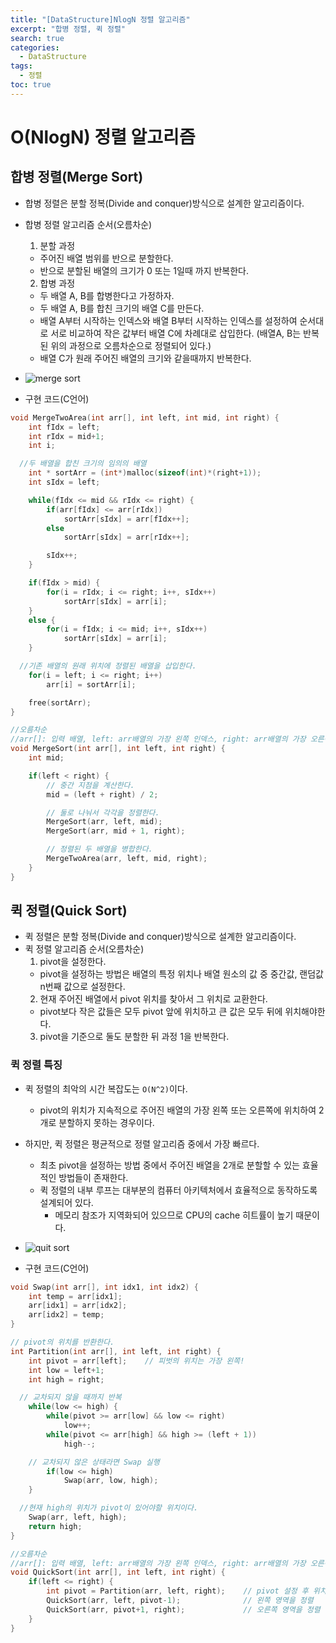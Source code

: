 ```yaml
---
title: "[DataStructure]NlogN 정렬 알고리즘"
excerpt: "합병 정렬, 퀵 정렬"
search: true
categories:
  - DataStructure
tags:
  - 정렬
toc: true
---
```


# O(NlogN) 정렬 알고리즘

## 합병 정렬(Merge Sort)
- 합병 정렬은 분할 정복(Divide and conquer)방식으로 설계한 알고리즘이다.
- 합병 정렬 알고리즘 순서(오름차순)
  1. 분할 과정
  - 주어진 배열 범위를 반으로 분할한다.
  - 반으로 분할된 배열의 크기가 0 또는 1일때 까지 반복한다.
  2. 합병 과정
  - 두 배열 A, B를 합병한다고 가정하자.
  - 두 배열 A, B를 합친 크기의 배열 C를 만든다.
  - 배열 A부터 시작하는 인덱스와 배열 B부터 시작하는 인덱스를 설정하여 순서대로 서로 비교하여 작은 값부터 배열 C에 차례대로 삽입한다. (배열A, B는 반복된 위의 과정으로 오름차순으로 정렬되어 있다.)
  - 배열 C가 원래 주어진 배열의 크기와 같을때까지 반복한다.

- ![merge sort](https://user-images.githubusercontent.com/34755287/46913141-cb869500-cfc2-11e8-8feb-6196020ea3e4.gif)

- 구현 코드(C언어)

```cpp
void MergeTwoArea(int arr[], int left, int mid, int right) {
	int fIdx = left;
	int rIdx = mid+1;
	int i;

  //두 배열을 합친 크기의 임의의 배열
	int * sortArr = (int*)malloc(sizeof(int)*(right+1));
	int sIdx = left;

	while(fIdx <= mid && rIdx <= right) {
		if(arr[fIdx] <= arr[rIdx])
			sortArr[sIdx] = arr[fIdx++];
		else
			sortArr[sIdx] = arr[rIdx++];

		sIdx++;
	}

	if(fIdx > mid) {
		for(i = rIdx; i <= right; i++, sIdx++)
			sortArr[sIdx] = arr[i];
	}
	else {
		for(i = fIdx; i <= mid; i++, sIdx++)
			sortArr[sIdx] = arr[i];
	}

  //기존 배열의 원래 위치에 정렬된 배열을 삽입한다.
	for(i = left; i <= right; i++)
		arr[i] = sortArr[i];

	free(sortArr);
}

//오름차순
//arr[]: 입력 배열, left: arr배열의 가장 왼쪽 인덱스, right: arr배열의 가장 오른쪽 인덱스
void MergeSort(int arr[], int left, int right) {
	int mid;

	if(left < right) {
		// 중간 지점을 계산한다.
		mid = (left + right) / 2;

		// 둘로 나눠서 각각을 정렬한다.
		MergeSort(arr, left, mid);
		MergeSort(arr, mid + 1, right);

		// 정렬된 두 배열을 병합한다.
		MergeTwoArea(arr, left, mid, right);
	}
}
```

## 퀵 정렬(Quick Sort)
- 퀵 정렬은 분할 정복(Divide and conquer)방식으로 설계한 알고리즘이다.
- 퀵 정렬 알고리즘 순서(오름차순)
  1. pivot을 설정한다.
  - pivot을 설정하는 방법은 배열의 특정 위치나 배열 원소의 값 중 중간값, 랜덤값 n번째 값으로 설정한다.
  2. 현재 주어진 배열에서 pivot 위치를 찾아서 그 위치로 교환한다.
  - pivot보다 작은 값들은 모두 pivot 앞에 위치하고 큰 값은 모두 뒤에 위치해야한다.
  3. pivot을 기준으로 둘도 분할한 뒤 과정 1을 반복한다.

### 퀵 정렬 특징
- 퀵 정렬의 최악의 시간 복잡도는 ```O(N^2)```이다.
  - pivot의 위치가 지속적으로 주어진 배열의 가장 왼쪽 또는 오른쪽에 위치하여 2개로 분할하지 못하는 경우이다.
- 하지만, 퀵 정렬은 평균적으로 정렬 알고리즘 중에서 가장 빠르다.
  - 최초 pivot을 설정하는 방법 중에서 주어진 배열을 2개로 분할할 수 있는 효율적인 방법들이 존재한다.
  - 퀵 정렬의 내부 루프는 대부분의 컴퓨터 아키텍처에서 효율적으로 동작하도록 설계되어 있다.
    - 메모리 참조가 지역화되어 있으므로 CPU의 cache 히트률이 높기 때문이다.

- ![quit sort](https://user-images.githubusercontent.com/34755287/46913143-cc1f2b80-cfc2-11e8-900e-abb824175dbe.gif)

- 구현 코드(C언어)

```cpp
void Swap(int arr[], int idx1, int idx2) {
	int temp = arr[idx1];
	arr[idx1] = arr[idx2];
	arr[idx2] = temp;
}

// pivot의 위치를 반환한다.
int Partition(int arr[], int left, int right) {
	int pivot = arr[left];    // 피벗의 위치는 가장 왼쪽!
	int low = left+1;
	int high = right;

  // 교차되지 않을 때까지 반복
	while(low <= high) {
		while(pivot >= arr[low] && low <= right)
			low++;
		while(pivot <= arr[high] && high >= (left + 1))
			high--;

    // 교차되지 않은 상태라면 Swap 실행
		if(low <= high)
			Swap(arr, low, high);
	}

  //현재 high의 위치가 pivot이 있어야할 위치이다.
	Swap(arr, left, high);    
	return high;
}

//오름차순
//arr[]: 입력 배열, left: arr배열의 가장 왼쪽 인덱스, right: arr배열의 가장 오른쪽 인덱스
void QuickSort(int arr[], int left, int right) {
	if(left <= right) {
		int pivot = Partition(arr, left, right);    // pivot 설정 후 위치를 찾는다.
		QuickSort(arr, left, pivot-1);              // 왼쪽 영역을 정렬
		QuickSort(arr, pivot+1, right);             // 오른쪽 영역을 정렬
	}
}
```
